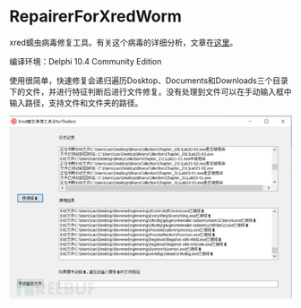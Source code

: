 # RepairerForXredWorm
xred蠕虫病毒修复工具。有关这个病毒的详细分析，文章在[这里](https://www.freebuf.com/articles/system/306342.html)。

编译环境：Delphi 10.4 Community Edition

使用很简单，快速修复会递归遍历Dosktop、Documents和Downloads三个目录下的文件，并进行特征判断后进行文件修复。没有处理到文件可以在手动输入框中输入路径，支持文件和文件夹的路径。

![界面图](https://raw.githubusercontent.com/forTheBest12138/RepairerForXredWorm/master/picture/app.jpg)

